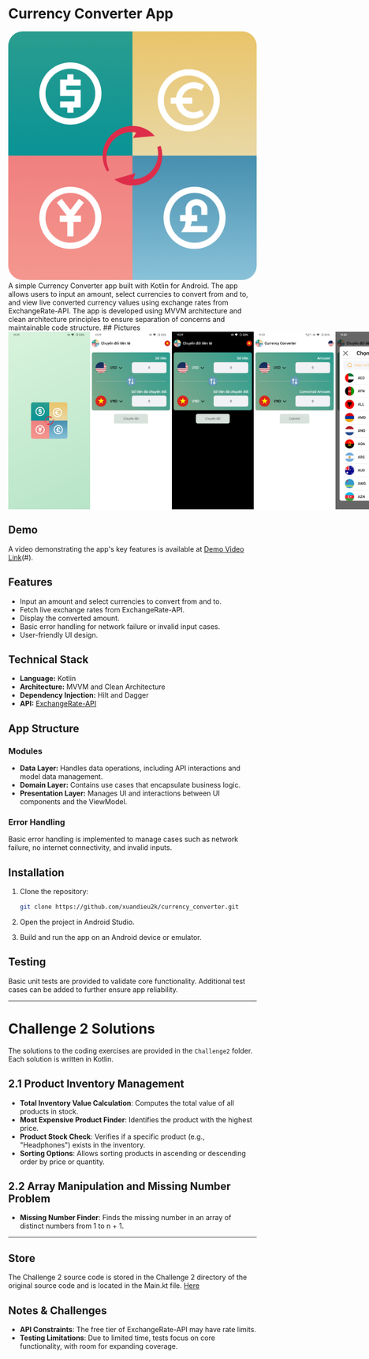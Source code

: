 
# Currency Converter App
<img src="./screenshots/logo_App.png" alt="Logo App"/>
A simple Currency Converter app built with Kotlin for Android. The app allows users to input an amount, select currencies to convert from and to, and view live converted currency values using exchange rates from ExchangeRate-API. The app is developed using MVVM architecture and clean architecture principles to ensure separation of concerns and maintainable code structure.
## Pictures

<div style="display: flex; justify-content: space-between;">
  <img src="./screenshots/1.png" alt="Playlist View 1" style="height: 360px; width: auto;"/>
  <img src="./screenshots/2.png" alt="Playlist View 2" style="height: 360px; width: auto;"/>
  <img src="./screenshots/3.png" alt="Playlist View 3" style="height: 360px; width: auto;"/>
  <img src="./screenshots/4.png" alt="Playlist View 4" style="height: 360px; width: auto;"/>
  <img src="./screenshots/5.png" alt="Playlist View 5" style="height: 360px; width: auto;"/>
  <img src="./screenshots/6.png" alt="Playlist View 6" style="height: 360px; width: auto;"/>
  <img src="./screenshots/7.png" alt="Playlist View 7" style="height: 360px; width: auto;"/>
  <img src="./screenshots/8.png" alt="Playlist View 8" style="height: 360px; width: auto;"/>
  <img src="./screenshots/9.png" alt="Playlist View 9" style="height: 360px; width: auto;"/>
  <img src="./screenshots/10.png" alt="Playlist View 10" style="height: 360px; width: auto;"/>
  <img src="./screenshots/11.png" alt="Playlist View 11" style="height: 360px; width: auto;"/>
</div>


## Demo

A video demonstrating the app's key features is available at [Demo Video Link](https://www.youtube.com/watch?v=qHseWzS93es)(#).

## Features

- Input an amount and select currencies to convert from and to.
- Fetch live exchange rates from ExchangeRate-API.
- Display the converted amount.
- Basic error handling for network failure or invalid input cases.
- User-friendly UI design.

## Technical Stack

- **Language:** Kotlin
- **Architecture:** MVVM and Clean Architecture
- **Dependency Injection:** Hilt and Dagger
- **API:** [ExchangeRate-API](https://app.exchangerate-api.com/)

## App Structure

### Modules

- **Data Layer:** Handles data operations, including API interactions and model data management.
- **Domain Layer:** Contains use cases that encapsulate business logic.
- **Presentation Layer:** Manages UI and interactions between UI components and the ViewModel.

### Error Handling

Basic error handling is implemented to manage cases such as network failure, no internet connectivity, and invalid inputs.

## Installation

1. Clone the repository:

   ```bash
   git clone https://github.com/xuandieu2k/currency_converter.git
   ```

2. Open the project in Android Studio.

3. Build and run the app on an Android device or emulator.

## Testing

Basic unit tests are provided to validate core functionality. Additional test cases can be added to further ensure app reliability.

---

# Challenge 2 Solutions

The solutions to the coding exercises are provided in the `Challenge2` folder. Each solution is written in Kotlin.

## 2.1 Product Inventory Management

- **Total Inventory Value Calculation**: Computes the total value of all products in stock.
- **Most Expensive Product Finder**: Identifies the product with the highest price.
- **Product Stock Check**: Verifies if a specific product (e.g., "Headphones") exists in the inventory.
- **Sorting Options**: Allows sorting products in ascending or descending order by price or quantity.

## 2.2 Array Manipulation and Missing Number Problem

- **Missing Number Finder**: Finds the missing number in an array of distinct numbers from 1 to n + 1.

---

## Store

The Challenge 2 source code is stored in the Challenge 2 directory of the original source code and is located in the Main.kt file.
[Here](https://github.com/xuandieu2k/currency_converter/Challenge2)


## Notes & Challenges

- **API Constraints**: The free tier of ExchangeRate-API may have rate limits.
- **Testing Limitations**: Due to limited time, tests focus on core functionality, with room for expanding coverage.
